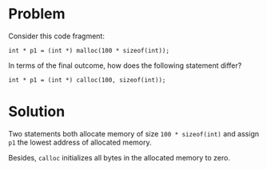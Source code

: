 # Problem
Consider this code fragment:

`int * p1 = (int *) malloc(100 * sizeof(int));`

In terms of the final outcome, how does the following statement differ?

`int * p1 = (int *) calloc(100, sizeof(int));`
# Solution
Two statements both allocate memory of size `100 * sizeof(int)` and assign `p1` the lowest address of allocated memory.

Besides, `calloc` initializes all bytes in the allocated memory to zero.
